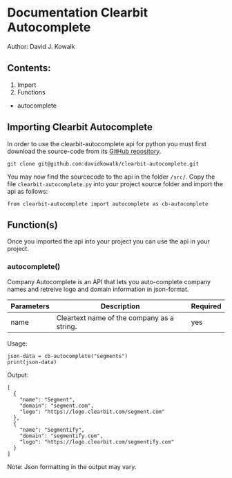 # Documentation Clearbit Autocomplete
Author: David J. Kowalk

## Contents:
1. Import
2. Functions
  - autocomplete

## Importing Clearbit Autocomplete
In order to use the clearbit-autocomplete api for python you must first download the source-code from its [GitHub repository](http://www.github.com/davidkowalk/clearbit-autocomplete).

```
git clone git@github.com:davidkowalk/clearbit-autocomplete.git
```

You may now find the sourcecode to the api in the folder ``/src/``. Copy the file ``clearbit-autocomplete.py`` into your project source folder and import the api as follows:

```
from clearbit-autocomplete import autocomplete as cb-autocomplete
```
## Function(s)

Once you imported the api into your project you can use the api in your project.
### autocomplete()
Company Autocomplete is an API that lets you auto-complete company names and retreive logo and domain information in json-format.

| Parameters | Description | Required |
|------------|-------------|----------|
| name       | Cleartext name of the company as a string. | yes |

Usage:

```
json-data = cb-autocomplete("segments")
print(json-data)
```

Output:
```
[
  {
    "name": "Segment",
    "domain": "segment.com",
    "logo": "https://logo.clearbit.com/segment.com"
  },
  {
    "name": "Segmentify",
    "domain": "segmentify.com",
    "logo": "https://logo.clearbit.com/segmentify.com"
  }
]
```

Note: Json formatting in the output may vary.
